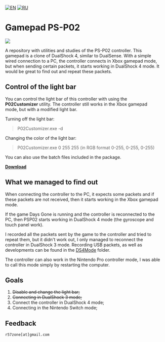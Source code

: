 [![EN](https://user-images.githubusercontent.com/9499881/33184537-7be87e86-d096-11e7-89bb-f3286f752bc6.png)](https://github.com/r57zone/Gamepad-PS-P02/) 
[![RU](https://user-images.githubusercontent.com/9499881/27683795-5b0fbac6-5cd8-11e7-929c-057833e01fb1.png)](https://github.com/r57zone/Gamepad-PS-P02/blob/master/README.RU.md) 
# Gamepad PS-P02
![](https://user-images.githubusercontent.com/9499881/127786126-91f82dbf-7a86-4ded-879c-6bf8f777e57f.jpg)

A repository with utilities and studies of the PS-P02 controller. This gamepad is a clone of DualShock 4, similar to DualSense. With a simple wired connection to a PC, the controller connects in Xbox gamepad mode, but when sending certain packets, it starts working in DualShock 4 mode. It would be great to find out and repeat these packets.

## Control of the light bar
You can control the light bar of this controller with using the **P02Customizer** utility. The controller still works in the Xbox gamepad mode, but with a modified light bar.



Turning off the light bar:
>P02Customizer.exe -d


Changing the color of the light bar:
>P02Customizer.exe 0 255 255
(in RGB format 0-255, 0-255, 0-255)


You can also use the batch files included in the package.



**[Download](https://github.com/r57zone/Gamepad-PS-P02/releases)**

## What we managed to find out
When connecting the controller to the PC, it expects some packets and if these packets are not received, then it starts working in the Xbox gamepad mode.



If the game Days Gone is running and the controller is reconnected to the PC, then PSP02 starts working in DualShock 4 mode (the gyroscope and touch panel work).



I recorded all the packets sent by the game to the controller and tried to repeat them, but it didn't work out, I only managed to reconnect the controller in DualShock 3 mode. Recording USB packets, as well as developments can be found in the [DS4Mode](https://github.com/r57zone/Gamepad-PS-P02/tree/master/DS4Mode) folder.



The controller can also work in the Nintendo Pro controller mode, I was able to call this mode simply by restarting the computer.

## Goals
1. ~~Disable and change the light bar;~~
2. ~~Connecting in DualShock 3 mode;~~
3. Connect the controller in DualShock 4 mode;
4. Connecting in the Nintendo Switch mode;

## Feedback
`r57zone[at]gmail.com`